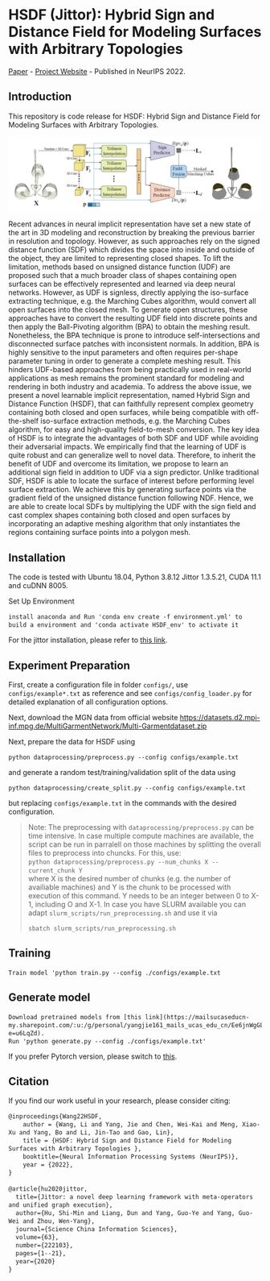 # HSDF (Jittor): Hybrid Sign and Distance Field for Modeling Surfaces with Arbitrary Topologies

[Paper](https://openreview.net/forum?id=Soadfc-JMeX) - 
[Project Website](http://geometrylearning.com/hsdf/) -
Published in NeurIPS 2022.

## Introduction
This repository is code release for HSDF: Hybrid Sign and Distance Field for Modeling Surfaces with Arbitrary Topologies.

<img src='teaser.jpg' width='800'>

Recent advances in neural implicit representation have set a new state of the art in 3D modeling and reconstruction by breaking the previous barrier in resolution and topology. However, as such approaches rely on the signed distance function (SDF) which divides the space into inside and outside of the object, they are limited to representing closed shapes. To lift the limitation, methods based on unsigned distance function (UDF) are proposed such that a much broader class of shapes containing open surfaces can be effectively represented and learned via deep neural networks. 
However, as UDF is signless, directly applying the iso-surface extracting technique, e.g. the Marching Cubes algorithm, would convert all open surfaces into the closed mesh. To generate open structures, these approaches have to convert the resulting UDF field into discrete points and then apply the Ball-Pivoting algorithm (BPA) to obtain the meshing result. Nonetheless, the BPA technique is prone to introduce self-intersections and disconnected surface patches with inconsistent normals. In addition, BPA is highly sensitive to the input parameters and often requires per-shape parameter tuning in order to generate a complete meshing result. This hinders UDF-based approaches from being practically used in real-world applications as mesh remains the prominent standard for modeling and rendering in both industry and academia. 
To address the above issue, we present a novel learnable implicit representation, named Hybrid Sign and Distance Function (HSDF), that can faithfully represent complex geometry containing both closed and open surfaces, while being compatible with off-the-shelf iso-surface extraction methods, e.g. the Marching Cubes algorithm, for easy and high-quality field-to-mesh conversion. The key idea of HSDF is to integrate the advantages of both SDF and UDF while avoiding their adversarial impacts. We empirically find that the learning of UDF is quite robust and can generalize well to novel data. Therefore, to inherit the benefit of UDF and overcome its limitation, we propose to learn an additional sign field in addition to UDF via a sign predictor. Unlike traditional SDF, HSDF is able to locate the surface of interest before performing level surface extraction. We achieve this by generating surface points via the gradient field of the unsigned distance function following NDF. Hence, we are able to create local SDFs by multiplying the UDF with the sign field and cast complex shapes containing both closed and open surfaces by incorporating an adaptive meshing algorithm that only instantiates the regions containing surface points into a polygon mesh.

## Installation

The code is tested with Ubuntu 18.04, Python 3.8.12 Jittor 1.3.5.21, CUDA 11.1 and cuDNN 8005.

Set Up Environment

    install anaconda and Run 'conda env create -f environment.yml' to build a environment and 'conda activate HSDF_env' to activate it

    
For the jittor installation, please refer to [this link](https://cg.cs.tsinghua.edu.cn/jittor/download).


## Experiment Preparation

First, create a configuration file in folder `configs/`, use `configs/example*.txt` as reference and see  `configs/config_loader.py` for detailed explanation of all configuration options.

Next, download the MGN data from official website https://datasets.d2.mpi-inf.mpg.de/MultiGarmentNetwork/Multi-Garmentdataset.zip
    
Next, prepare the data for HSDF using
```
python dataprocessing/preprocess.py --config configs/example.txt
```

and generate a random test/training/validation split of the data using
```
python dataprocessing/create_split.py --config configs/example.txt
```

but replacing `configs/example.txt` in the commands with the desired configuration.

> Note: The preprocessing with `dataprocessing/preprocess.py` can be time intensive. In case multiple compute machines are 
> available, the script can be run in parralell on those machines by splitting the overall files to preprocess into 
> chuncks. For this, use: \
> `python dataprocessing/preprocess.py --num_chunks X --current_chunk Y` \
> where X is the desired number of chunks (e.g. the number of availiable machines) and Y is the chunk to be processed 
> with execution of this command. Y needs to be an integer between 0 to X-1, including O and X-1. In case you have SLURM
> available you can adapt `slurm_scripts/run_preprocessing.sh` and use it via
> ```
> sbatch slurm_scripts/run_preprocessing.sh
> ```
  
## Training 
    
    Train model 'python train.py --config ./configs/example.txt
    
## Generate model
    
    Download pretrained models from [this link](https://mailsucaseducn-my.sharepoint.com/:u:/g/personal/yangjie161_mails_ucas_edu_cn/Ee6jnWgGLrpOru32pOSOHQoBRTHBfSnnB5KoPkrgtuBW3Q?e=u6LqZd).
    Run 'python generate.py --config ./configs/example.txt'

If you prefer Pytorch version, please switch to [this](https://github.com/IGLICT/HSDF-Net/tree/pytorch).

## Citation

If you find our work useful in your research, please consider citing:

    @inproceedings{Wang22HSDF,
        author = {Wang, Li and Yang, Jie and Chen, Wei-Kai and Meng, Xiao-Xu and Yang, Bo and Li, Jin-Tao and Gao, Lin},
        title = {HSDF: Hybrid Sign and Distance Field for Modeling Surfaces with Arbitrary Topologies },
        booktitle={Neural Information Processing Systems (NeurIPS)},
        year = {2022},
    }
    
    @article{hu2020jittor,
      title={Jittor: a novel deep learning framework with meta-operators and unified graph execution},
      author={Hu, Shi-Min and Liang, Dun and Yang, Guo-Ye and Yang, Guo-Wei and Zhou, Wen-Yang},
      journal={Science China Information Sciences},
      volume={63},
      number={222103},
      pages={1--21},
      year={2020}
    }

